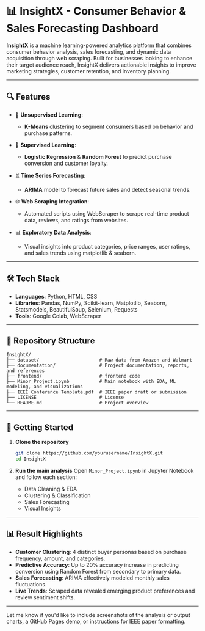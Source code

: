 # 📊 InsightX - Consumer Behavior & Sales Forecasting Dashboard

**InsightX** is a machine learning-powered analytics platform that combines consumer behavior analysis, sales forecasting, and dynamic data acquisition through web scraping. Built for businesses looking to enhance their target audience reach, InsightX delivers actionable insights to improve marketing strategies, customer retention, and inventory planning.

---

## 🔍 Features

* 🧠 **Unsupervised Learning**:

  * **K-Means** clustering to segment consumers based on behavior and purchase patterns.

* 🎯 **Supervised Learning**:

  * **Logistic Regression** & **Random Forest** to predict purchase conversion and customer loyalty.

* ⏳ **Time Series Forecasting**:

  * **ARIMA** model to forecast future sales and detect seasonal trends.

* 🌐 **Web Scraping Integration**:

  * Automated scripts using WebScraper to scrape real-time product data, reviews, and ratings from websites.

* 📊 **Exploratory Data Analysis**:

  * Visual insights into product categories, price ranges, user ratings, and sales trends using matplotlib & seaborn.

---

## 🛠️ Tech Stack

* **Languages**: Python, HTML, CSS
* **Libraries**: Pandas, NumPy, Scikit-learn, Matplotlib, Seaborn, Statsmodels, BeautifulSoup, Selenium, Requests
* **Tools**: Google Colab, WebScraper

---

## 📁 Repository Structure

```
InsightX/
├── dataset/                      # Raw data from Amazon and Walmart
├── documentation/                # Project documentation, reports, and references
├── frontend/                     # frontend code
├── Minor_Project.ipynb           # Main notebook with EDA, ML modeling, and visualizations
├── IEEE Conference Template.pdf  # IEEE paper draft or submission
├── LICENSE                       # License
└── README.md                     # Project overview
```

---

## 🚀 Getting Started

1. **Clone the repository**

   ```bash
   git clone https://github.com/yourusername/InsightX.git
   cd InsightX
   ```

2. **Run the main analysis**
   Open `Minor_Project.ipynb` in Jupyter Notebook and follow each section:

   * Data Cleaning & EDA
   * Clustering & Classification
   * Sales Forecasting
   * Visual Insights

---

## 📊 Result Highlights

* **Customer Clustering**: 4 distinct buyer personas based on purchase frequency, amount, and categories.
* **Predictive Accuracy**: Up to 20% accuracy increase in predicting conversion using Random Forest from secondary to primary data.
* **Sales Forecasting**: ARIMA effectively modeled monthly sales fluctuations.
* **Live Trends**: Scraped data revealed emerging product preferences and review sentiment shifts.

---


Let me know if you'd like to include screenshots of the analysis or output charts, a GitHub Pages demo, or instructions for IEEE paper formatting.
